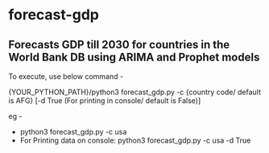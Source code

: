 # forecast-gdp

## Forecasts GDP till 2030 for countries in the World Bank DB using ARIMA and Prophet models

To execute, use below command - 

{YOUR_PYTHON_PATH}/python3 forecast_gdp.py -c {country code/ default is AFG} [-d True (For printing in console/ default is False)]

eg - 
  - python3 forecast_gdp.py -c usa
  - For Printing data on console: python3 forecast_gdp.py -c usa -d True
